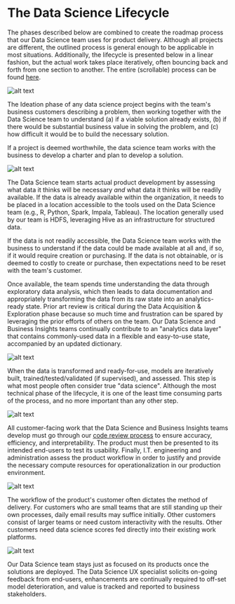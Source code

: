 # The Data Science Lifecycle

The phases described below are combined to create the roadmap process that our Data Science team uses for product delivery. Although all projects are different, the outlined process is general enough to be applicable in most situations. Additionally, the lifecycle is presented below in a linear fashion, but the actual work takes place iteratively, often bouncing back and forth from one section to another. The entire (scrollable) process can be found [here](https://github.com/b-shelton/team_processes/blob/master/files/images/ds_lifecycle.jpg).


![alt text](https://github.com/b-shelton/team_processes/blob/master/files/images/dsl_ideation.png)

The Ideation phase of any data science project begins with the team's business customers describing a problem, then working together with the Data Science team to understand (a) if a viable solution already exists, (b) if there would be substantial business value in solving the problem, and (c) how difficult it would be to build the necessary solution.

If a project is deemed worthwhile, the data science team works with the business to develop a charter and plan to develop a solution.


![alt text](https://github.com/b-shelton/team_processes/blob/master/files/images/dsl_getdata.png)

The Data Science team starts actual product development by assessing what data it thinks will be necessary _*and*_ what data it thinks will be readily available. If the data is already available within the organization, it needs to be placed in a location accessible to the tools used on the Data Science team (e.g., R, Python, Spark, Impala, Tableau). The location generally used by our team is HDFS, leveraging Hive as an infrastructure for structured data.

If the data is not readily accessible, the Data Science team works with the business to understand if the data could be made available at all and, if so, if it would require creation or purchasing. If the data is not obtainable, or is deemed to costly to create or purchase, then expectations need to be reset with the team's customer.

Once available, the team spends time understanding the data through exploratory data analysis, which then leads to data documentation and appropriately transforming the data from its raw state into an analytics-ready state. Prior art review is critical during the Data Acquisition & Exploration phase because so much time and frustration can be spared by leveraging the prior efforts of others on the team. Our Data Science and Business Insights teams continually contribute to an "analytics data layer" that contains commonly-used data in a flexible and easy-to-use state, accompanied by an updated dictionary.


![alt text](https://github.com/b-shelton/team_processes/blob/master/files/images/dsl_development.png)

When the data is transformed and ready-for-use, models are iteratively built, trained/tested/validated (if supervised), and assessed. This step is what most people often consider true "data science". Although the most technical phase of the lifecycle, it is one of the least time consuming parts of the process, and no more important than any other step.


![alt text](https://github.com/b-shelton/team_processes/blob/master/files/images/dsl_validation.png)

All customer-facing work that the Data Science and Business Insights teams develop must go through our [code review process](https://github.com/b-shelton/team_processes/blob/master/code_review.md) to ensure accuracy, efficiency, and interpretability. The product must then be presented to its intended end-users to test its usability. Finally, I.T. engineering and administration assess the product workflow in order to justify and provide the necessary compute resources for operationalization in our production environment.


![alt text](https://github.com/b-shelton/team_processes/blob/master/files/images/dsl_delivery.png)

The workflow of the product's customer often dictates the method of delivery. For customers who are small teams that are still standing up their own processes, daily email results may suffice initially. Other customers consist of larger teams or need custom interactivity with the results. Other customers need data science scores fed directly into their existing work platforms.


![alt text](https://github.com/b-shelton/team_processes/blob/master/files/images/dsl_monitoring.png)  

Our Data Science team stays just as focused on its products once the solutions are deployed. The Data Science UX specialist solicits on-going feedback from end-users, enhancements are continually required to off-set model deterioration, and value is tracked and reported to business stakeholders.  
